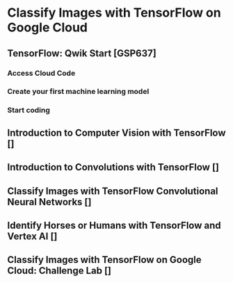 # Classify Images with TensorFlow on Google Cloud
## TensorFlow: Qwik Start [GSP637]
### Access Cloud Code

### Create your first machine learning model

### Start coding

## Introduction to Computer Vision with TensorFlow []
### 

## Introduction to Convolutions with TensorFlow []
### 

## Classify Images with TensorFlow Convolutional Neural Networks []
### 

## Identify Horses or Humans with TensorFlow and Vertex AI []
### 

## Classify Images with TensorFlow on Google Cloud: Challenge Lab []
### 

